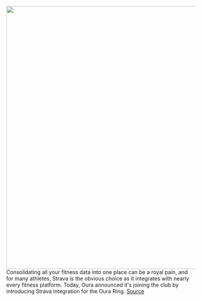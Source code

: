 <img src='https://cdn.vox-cdn.com/thumbor/qJkatLBW-zRgXRgHN_zSW2C71F8=/0x0:2040x1360/1200x800/filters:focal(857x517:1183x843)/cdn.vox-cdn.com/uploads/chorus_image/image/71114480/vsong_211117_4890_0008.0.jpg' width='700px' /><br/>
Consolidating all your fitness data into one place can be a royal pain, and for many athletes, Strava is the obvious choice as it integrates with nearly every fitness platform. Today, Oura announced it's joining the club by introducing Strava integration for the Oura Ring.
<a href='https://www.theverge.com/2022/7/14/23207669/oura-ring-strava-integration-wearables-activity-data-feeds'> Source <a/>